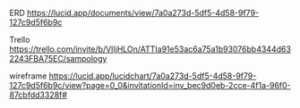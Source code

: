 ERD
https://lucid.app/documents/view/7a0a273d-5df5-4d58-9f79-127c9d5f6b9c

Trello
https://trello.com/invite/b/VlIjHLOn/ATTIa91e53ac6a75a1b93076bb4344d632243FBA75EC/sampology

wireframe
https://lucid.app/lucidchart/7a0a273d-5df5-4d58-9f79-127c9d5f6b9c/view?page=0_0&invitationId=inv_bec9d0eb-2cce-4f1a-96f0-87cbfdd3328f#
